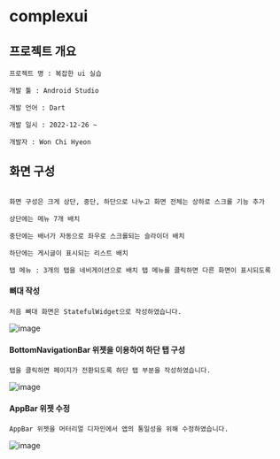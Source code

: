 # complexui

## 프로젝트 개요

```
프로젝트 명 : 복잡한 ui 실습

개발 툴 : Android Studio 

개발 언어 : Dart

개발 일시 : 2022-12-26 ~ 

개발자 : Won Chi Hyeon
```

## 화면 구성

```

화면 구성은 크게 상단, 중단, 하단으로 나누고 화면 전체는 상하로 스크롤 기능 추가

상단에는 메뉴 7개 배치

중단에는 배너가 자동으로 좌우로 스크롤되는 슬라이더 배치

하단에는 게시글이 표시되는 리스트 배치

탭 메뉴 : 3개의 탭을 네비게이션으로 배치 탭 메뉴를 클릭하면 다른 화면이 표시되도록

```

#### 뼈대 작성
```
처음 뼈대 화면은 StatefulWidget으로 작성하였습니다.
```
![image](https://user-images.githubusercontent.com/58906858/210294973-48607790-a7b2-4ee1-8ce5-011e8b46f623.png)

#### BottomNavigationBar 위젯을 이용하여 하단 탭 구성
```
탭을 클릭하면 페이지가 전환되도록 하단 탭 부분을 작성하였습니다.
```
![image](https://user-images.githubusercontent.com/58906858/210295475-b0c521d2-c4f2-45ad-9956-6060ed234a7f.png)

#### AppBar 위젯 수정
```
AppBar 위젯을 머터리얼 디자인에서 앱의 통일성을 위해 수정하였습니다.
```
![image](https://user-images.githubusercontent.com/58906858/210295708-08f59d2c-f132-4bc7-9334-48c27500b8b0.png)
